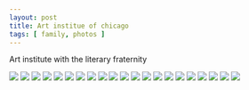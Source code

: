 ```yaml
---
layout: post
title: Art institue of chicago
tags: [ family, photos ]
---
```

Art institute with the literary fraternity

<script src="https://ajax.googleapis.com/ajax/libs/jquery/1.11.1/jquery.min.js" ></script>


<div class="fotorama"  data-allowfullscreen="true" data-width="100%"  data-ratio="800/600">
    <!--https://photos.app.goo.gl/HqZN3NBa2T6nWZ3e8-->
    <img src="https://images.northbriton.net/AP1GczMkcrtUYVs5-xz9MvlKKVPXkTujazlM-IQc4WrLJD4yWKoqYz8kY07fEgWUVwohakNbBQyN6nb7j3sc0-FENPacDTiSP9e678-sI47WRux07c3bBZaU">
    <img src="https://images.northbriton.net/AP1GczPzDcaSpbo2t2F7RcxGVs0aTj6y_dJAi3mv4usQChxK_PTe4G6BtpkfyvWEEIUywJYUfDPLor6m4xE_7sS6ptXmzSGTx7tanwfkNfzB9j0eQAG_a7Nr">
    <img src="https://images.northbriton.net/AP1GczNPfSyK8H6nksS6LIyncu52fG6MtU-lsDRvbS89mMejTXmuUi-vp4j-Y2bd0DwBvh-0QpNSf1E7GB_QoJS_hyql652BXiYONzlmxUwow3PqWkTyWjR1">
    <img src="https://images.northbriton.net/AP1GczMPMKXlnyqrKaNQ5zji3yX5U7p0G6xHfTp5RY5jSaq_ZTHVGXGlN9bDp2xaU-p96yXxhAmub2kCkryo6VMEJDGXWHEY7i2vR_XDMLo_tla0rKreEk07">
    <img src="https://images.northbriton.net/AP1GczMcphYC0NMfYdC8ytExiern2m5wdpFKCpNyrW7oafA3iogoMYvc1rtfn2deDt-ulR2EIZVDLYZmn79Uml3sC3zbLyxF0DmvLWnbbRsPSw0Ulm8-PEu-">
    <img src="https://images.northbriton.net/AP1GczPGzeh30-u9PgaSqYHfk8hiSTgHL64GwOCNV5if4-Q5OIhXt5momLEn_VwM4uqYuJlGmx5C0PqPuVMs3QoSuE0rmkIyu1W_GDDhH_EDgaEbWiWhga0-">
    <img src="https://images.northbriton.net/AP1GczOXQbK1SUczrXuaohG9LqfnPDUBkLsz7D8JBuesAVxe6rHH8xrl1v5h-otlUFx3Hbmz5qoQGjNK3OHOuW8SA-0tSiOziVk4spBJn3SHnJLgOfsw0hYx">
    <img src="https://images.northbriton.net/AP1GczP6R2LYpbfFEGgGQcWhm6etNd2OYO-2qvoB_GTEH6XDsCZCzCbux2y2nVzPkvzLu_fwesA9RFCXCKxr_kLy1kj2sbY9rC8WfNMyPzlks7PJnB_9_d82">
    <img src="https://images.northbriton.net/AP1GczPg9J2hcr1J-4jq2lPxhCK8kHCjW-suTL6p6CAz_gK9X5tusetCes3HYMOeS05CLga0xfPZve53TAAjU2fahJEzp-7ptjQPIodPMk-q5WwQwHKsMfY7">
    <img src="https://images.northbriton.net/AP1GczOoWHkqhIcfNV-HIBt7artiqf0vTBfnwF_c6pwt4nfF4-dKGl9AI2ddII-gTBi9buxXPrQOnLmDa8lTlKjX7lpQmdEUHSPE1YwB4BqR_f4RK59tKPlX">
    <img src="https://images.northbriton.net/AP1GczN8pUH5XQ9Yg37f_3ax7U176tOCz-b_ANEV-ublkCiLvyNC80o7Helss1atENA69GYieI15JpWYp30CTx91nnbZ89ADFnbfesiqtziyz46YXGBHRknW">
    <img src="https://images.northbriton.net/AP1GczOpj42VRzeDKYemR_73OKUvP-zSTELoYC3g_my3QFSmNp3opXJQFnCze-XmiWF1mL-TJo3cB26DWstRuHHtDQGcxkLdJD2TX5xMu7KwlfdXqEz2FMne">
    <img src="https://images.northbriton.net/AP1GczOfeAr8BIHHw3SWviFL90HmJf52b-Olv-q_NZUPZNwyK9bhqPpTsEVksGAU4uNhUCyfcAsa9Ri4tN6jlAvLtzhk1zzj-ilnAl0vmmOPaY8J9P8fGpYP">
    <img src="https://images.northbriton.net/AP1GczNOQRJ8UmKwSchXocogPt09Zxhk25QPzdns-9rMQI-2Pt_2ry4CiogpAS4DH0RGKxeFo_wdKZqCI14JZErxYqlbGziRJ9OPhVbbQCBPMpe4d_16UQYO">
    <img src="https://images.northbriton.net/AP1GczNewVs4AZskEksAtULns1D5covw5enfHK2cl6JYrxt3hXiI2cmR2W0x2LPUyqYipIK4k2RQd2E3wuDAtsjQFgh3DCCMPu0VfcHwG4iYnQn-2eoRC_6F">
    <img src="https://images.northbriton.net/AP1GczPIUuSaUPITdrpfBujRuuQIXkBmzEzPGx1dWEio-m4B6bpdegdGbCYzN_zwNiRiOQhPz5Vv2KhfJvWVWAJfsM9hrUfNYBCbNlQLg86LW1mAeqjpgLqz">
    <img src="https://images.northbriton.net/AP1GczPKzEoE0OXdzf4CB9rEW6_MPBUaM1itgaFDSiNyCd7WEWVxt-FcQBv08_C8RFRXPhLXj-7ipx3wAvwlyplZsqwcgwODh4INqQwwwIyQwDvJHFKaKGeV">
    <img src="https://images.northbriton.net/AP1GczPI8hApvHc3NPkIC_Dax007YtUp1GjBZxfROriNZxLRdG6ZG_22AIf-zUrt6uh7vwTGkuCxRqBuA8_HsTZIzpcS8HBU1E6tmnOqYFSkK07ezwC6bKIm">
    <img src="https://images.northbriton.net/AP1GczNwQBlyuZS9sJ6-2BdCzS8gOkTrcVuVh2k6hITQBJdJGL1sWmXj6G04xzGJ92XoRptNicTKAl47MIdFATE6Be3bvlfv8pNA-mGZDaZk71S2_MJONXFC">
    <img src="https://images.northbriton.net/AP1GczOsFB2lm56Jz-KlnolpnOIexqkTr1l3CywtL5xU63-js0MgyV_lRsHq27pJporfL1WyXYtD4PpJOnPHHgMsjPaaWGYAUjMdM8t59mRmaVJ_0Q4Bje9j">
    <img src="https://images.northbriton.net/AP1GczPylg6vsZL5wSo78hCZoF15IYsUaON1C7ZmUKIvStcilZD54z5xgFLbUQ3jsEjoqkUbihN-dXukERKOUkbKdqqVzCsfvy3IpDyLDOxHfXHmbg5-gLJN">
</div>
